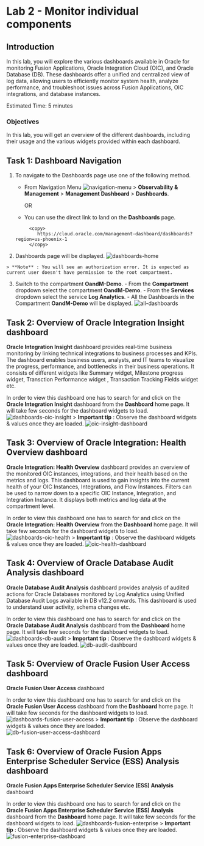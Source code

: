 # Lab 2 - Monitor individual components

## Introduction

In this lab, you will explore the various dashboards available in Oracle for monitoring Fusion Applications, Oracle Integration Cloud (OIC), and Oracle Database (DB). These dashboards offer a unified and centralized view of log data, allowing users to efficiently monitor system health, analyze performance, and troubleshoot issues across Fusion Applications, OIC integrations, and database instances.

Estimated Time: 5 minutes

### Objectives
In this lab, you will get an overview of the different dashboards, including their usage and the various widgets provided within each dashboard.

## Task 1: Dashboard Navigation

 1. To navigate to the Dashboards page use one of the following method.
    - From Navigation Menu ![navigation-menu](images/navigation-menu.jpg) > **Observability & Management** > **Management Dashboard** > **Dashboards**.
   
        OR
   
    - You can use the direct link to land on the **Dashboards** page.
    ```
         <copy>
            https://cloud.oracle.com/management-dashboard/dashboards?region=us-phoenix-1
         </copy>   
    ```
  2. Dashboards page will be displayed.
    ![dashboards-home](images/dashboards-home.jpg) 

    > **Note** : You will see an authorization error. It is expected as current user doesn't have permission to the root compartment.

  3. Switch to the compartment **OandM-Demo**.
    - From the **Compartment** dropdown select the compartment **OandM-Demo**.
    - From the **Services** dropdown select the service **Log Analytics**.
    - All the Dashboards in the Compartment **OandM-Demo** will be displayed.
    ![all-dashboards](images/all-dashboards.jpg)

## Task 2: Overview of Oracle Integration Insight  dashboard
  
**Oracle Integration Insight**  dashboard provides real-time business monitoring by linking technical integrations to business processes and KPIs. The dashboard enables business users, analysts, and IT teams to visualize the progress, performance, and bottlenecks in their business operations. It consists of different widgets like Summary widget, Milestone progress widget, Transction Performance widget , Transaction Tracking Fields widget etc. 

In order to view this dashboard one has to search for and click on the **Oracle Integration Insight** dashboard from the  **Dashboard** home page. It will take few seconds for the dashboard widgets to load.
 ![dashboards-oic-insight](images/dashboards-oic-insight.jpg)
      > **Important tip** : Observe the dashboard widgets & values once they are loaded.
      ![oic-insight-dashboard](images/oic-insight-dashboard.jpg)

## Task 3: Overview of Oracle Integration: Health Overview dashboard

**Oracle Integration: Health Overview** dashboard provides an overview of the monitored OIC instances, integrations, and their health based on the metrics and logs. This dashboard is used to gain insights into the current health of your OIC Instances, Integrations, and Flow Instances. Filters can be used to narrow down to a specific OIC Instance, Integration, and Integration Instance. It displays both metrics and log data at the compartment level. 

In order to view this dashboard one has to search for and click on the **Oracle Integration: Health Overview** from the  **Dashboard** home page. It will take few seconds for the dashboard widgets to load. ![dashboards-oic-health](images/dashboards-oic-health.jpg)
      > **Important tip** : Observe the dashboard widgets & values once they are loaded.
      ![oic-health-dashboard](images/oic-health-dashboard.jpg)

## Task 4: Overview of Oracle Database Audit Analysis dashboard

**Oracle Database Audit Analysis** dashboard provides analysis of audited actions for Oracle Databases monitored by Log Analytics using Unified Database Audit Logs available in DB v12.2 onwards. This dashboard is used to understand user activity, schema changes etc.

In order to view this dashboard one has to search for and click on the **Oracle Database Audit Analysis** dashboard from the  **Dashboard** home page. It will take few seconds for the dashboard widgets to load. ![dashboards-db-audit](images/dashboards-db-audit.jpg)
      > **Important tip** : Observe the dashboard widgets & values once they are loaded.
      ![db-audit-dashboard](images/db-audit-dashboard.jpg)

## Task 5: Overview of Oracle Fusion User Access dashboard

**Oracle Fusion User Access** dashboard 

In order to view this dashboard one has to search for and click on the **Oracle Fusion User Access** dashboard from the  **Dashboard** home page. It will take few seconds for the dashboard widgets to load. ![dashboards-fusion-user-access](images/dashboards-fusion-user-access.jpg)
      > **Important tip** : Observe the dashboard widgets & values once they are loaded.
      ![db-fusion-user-access-dashboard](images/fusion-user-access.jpg)   

## Task 6: Overview of Oracle Fusion Apps Enterprise Scheduler Service (ESS) Analysis dashboard

**Oracle Fusion Apps Enterprise Scheduler Service (ESS) Analysis** dashboard 

In order to view this dashboard one has to search for and click on the **Oracle Fusion Apps Enterprise Scheduler Service (ESS) Analysis**  dashboard from the  **Dashboard** home page. It will take few seconds for the dashboard widgets to load. ![dashboards-fusion-enterprise](images/dashboards-fusion-enterprise.jpg)
      > **Important tip** : Observe the dashboard widgets & values once they are loaded.
      ![fusion-enterprise-dashboard](images/fusion-enterprise-dashboard.jpg)         

